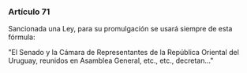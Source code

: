 ### Artículo 71 ###

Sancionada una Ley, para su promulgación se usará siempre de esta fórmula:

"El Senado y la Cámara de Representantes de la República Oriental del Uruguay, reunidos en Asamblea General, etc., etc., decretan..."
